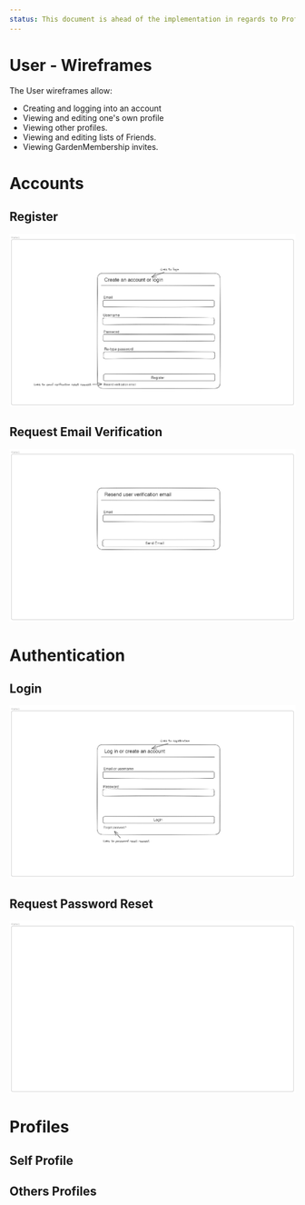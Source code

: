 ```yaml
---
status: This document is ahead of the implementation in regards to Profile stuff, but is behind it for basic user management stuff.
---
```


# User - Wireframes

The User wireframes allow:
- Creating and logging into an account
- Viewing and editing one's own profile
- Viewing other profiles.
- Viewing and editing lists of Friends.
- Viewing GardenMembership invites.

# Accounts

## Register

![New Account Creation](./wireframes/register.excalidraw.png)

## Request Email Verification

![Request Email Verification](./wireframes/email-verification-request.excalidraw.png)

# Authentication

## Login

![Login](./wireframes/login.excalidraw.png)

## Request Password Reset

![Request Password Reset](./wireframes/password-reset-request.excalidraw.png)

# Profiles

## Self Profile

## Others Profiles